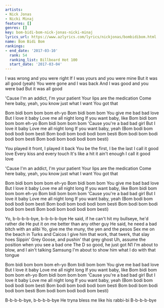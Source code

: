 ```yaml
---
artists:
- Nick Jonas
- Nicki Minaj
features: []
genres: []
key: bom-bidi-bom-nick-jonas-nicki-minaj
lyrics_url: https://www.azlyrics.com/lyrics/nickjonas/bombidibom.html
name: Bom Bidi Bom
rankings:
- end_date: '2017-03-10'
  rank: 54
  ranking_list: Billboard Hot 100
  start_date: '2017-03-04'
---
```



I was wrong and you were right
If I was yours and you were mine
But it was all good (yeah)
You were gone and I was back
And I was good and you were bad
But it was all good

'Cause I'm an addict, I'm your patient
Your lips are the medication
Come here baby, yeah, you know just what I want
You got that

Bom bidi bom bom bom eh-yo
Bom bidi bom bom
You give me bad bad love
But I love it baby
Love me all night long
If you want baby, like
Bom bidi bom bom bom eh-yo
Bom bidi bom bom bom
'Cause you're a bad bad girl
But I love it baby
Love me all night long
If you want baby, yeah
(Bom bodi bom bodi bodi bom besti
Bom bodi bom bodi bodi bom besti
Bom bodi bom bodi bodi bom besti
Bom bodi bom bodi bodi bom besti)

You played it front, I played it back
You be the first, I be the last
I call it good love
Every kiss and every touch
It's like a hit it ain't enough
I call it good love

'Cause I'm an addict, I'm your patient
Your lips are the medication
Come here baby, yeah, you know just what I want
You got that

Bom bidi bom bom bom eh-yo
Bom bidi bom bom
You give me bad bad love
But I love it baby
Love me all night long
If you want baby, like
Bom bidi bom bom bom eh-yo
Bom bidi bom bom bom
'Cause you're a bad bad girl
But I love it baby
Love me all night long
If you want baby, yeah
(Bom bodi bom bodi bodi bom besti
Bom bodi bom bodi bodi bom besti
Bom bodi bom bodi bodi bom besti
Bom bodi bom bodi bodi bom besti)


Yo, b-b-b-b-bye, b-b-b-b-bye
He said, if he can't hit my bullseye, he'd rather die
He put it on me better than any other guy
He said, he need a bad bitch with an alibi
Yo, give me the muny, the yen and the pesos
Sex me on the beach in Turks and Caicos
I give him that work, that twerk, that slay hoes
Sippin' Grey Goose, and pushin' that grey ghost
Uh, assume the position when you see a bad one
The D so good, he just got N1
I'm about to blow, and I ain't talking Samsung
I'm about to show him what I do with that tongue


Bom bidi bom bom bom eh-yo
Bom bidi bom bom
You give me bad bad love
But I love it baby
Love me all night long
If you want baby, like
Bom bidi bom bom bom eh-yo
Bom bidi bom bom bom
'Cause you're a bad bad girl
But I love it baby
Love me all night long
If you want baby, yeah
(Bom bodi bom bodi bodi bom besti
Bom bodi bom bodi bodi bom besti
Bom bodi bom bodi bodi bom besti
Bom bodi bom bodi bodi bom besti)


B-b-b-b-bye, b-b-b-b-bye
He tryna bless me like his rabbi-bi
B-b-b-b-bye



